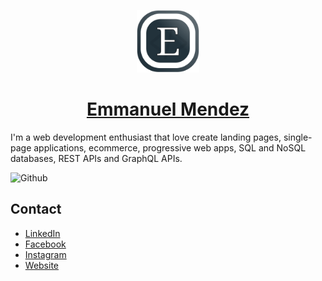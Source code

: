 <p align="center"><a href="https://emmanuelmendez.netlify.app/" target="_blank" rel="noopener noreferrer"><img width="100" src="https://raw.githubusercontent.com/emmanelos/emmanuel-mendez/710e1fec6c568315471ff7f61ef56dd508a5c18e/src/svg/logo.svg" alt="Vue logo"></a></p>

<h1 align="center"><a href="https://emmanuelmendez.netlify.app/" target="_blank" rel="noopener noreferrer">Emmanuel Mendez</a></h1>

I'm a web development enthusiast that love create landing pages, single-page applications, ecommerce, progressive web apps, SQL and NoSQL databases, REST APIs and GraphQL APIs.

![Github](https://github-readme-stats.vercel.app/api?username=emmanelos&custom_title=Emmanuel%20Mendez's%20Github%20Stats&show_icons=true&title_color=283e4a&icon_color=283e4a&include_all_commits=true)
## Contact
 - [LinkedIn](https://www.linkedin.com/in/emmanelos/)
 - [Facebook](https://www.facebook.com/emmanelos/)
 - [Instagram](https://www.instagram.com/emmanelos/)
 - [Website](https://emmanuelmendez.netlify.app/)
